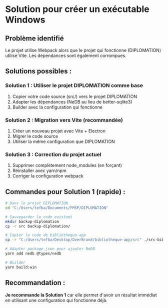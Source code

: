 # Solution pour créer un exécutable Windows

## Problème identifié
Le projet utilise Webpack alors que le projet qui fonctionne (DIPLOMATION) utilise Vite. Les dépendances sont également corrompues.

## Solutions possibles :

### Solution 1 : Utiliser le projet DIPLOMATION comme base
1. Copier votre code source (src/) vers le projet DIPLOMATION
2. Adapter les dépendances (NeDB au lieu de better-sqlite3)
3. Builder avec la configuration qui fonctionne

### Solution 2 : Migration vers Vite (recommandée)
1. Créer un nouveau projet avec Vite + Electron
2. Migrer le code source
3. Utiliser la même configuration que DIPLOMATION

### Solution 3 : Correction du projet actuel
1. Supprimer complètement node_modules (en forçant)
2. Réinstaller avec yarn/npm
3. Corriger la configuration webpack

## Commandes pour Solution 1 (rapide) :

```bash
# Dans le projet DIPLOMATION
cd "C:/Users/tefba/Documents/FMSP/DIPLOMATION"

# Sauvegarder le code existant
mkdir backup-diplomation
cp -r src backup-diplomation/

# Copier le code de bibliotheque-app  
cp -r "C:/Users/tefba/Desktop/OverBrand/bibliotheque-app/src" ./src-bibliotheque

# Adapter package.json pour ajouter NeDB
yarn add nedb @types/nedb

# Builder
yarn build:win
```

## Recommandation :
**Je recommande la Solution 1** car elle permet d'avoir un résultat immédiat en utilisant une configuration qui fonctionne déjà.
